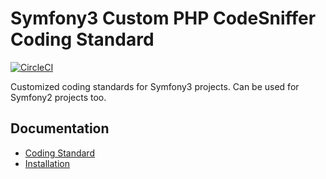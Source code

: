 # Symfony3 Custom PHP CodeSniffer Coding Standard

[![CircleCI](https://circleci.com/gh/VincentLanglet/Symfony3-custom-coding-standard.svg?style=svg&circle-token=04bcfbcceb34f9644561c0a9ef27e935ff467705)](https://circleci.com/gh/VincentLanglet/Symfony3-custom-coding-standard)

Customized coding standards for Symfony3 projects.
Can be used for Symfony2 projects too.

Documentation
-------------
  * [Coding Standard](docs/standards.md)
  * [Installation](docs/installation.md)

